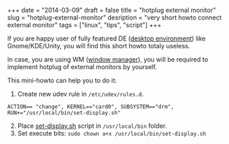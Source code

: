 +++
date = "2014-03-09"
draft = false
title = "hotplug external monitor"
slug = "hotplug-external-monitor"
desription = "very short howto connect external monitor"
tags = ["linux", "tips", "script"]
+++

If you are happy user of fully featured DE ([desktop environment](http://en.wikipedia.org/wiki/Desktop_environment)) like Gnome/KDE/Unity, you
will find this short howto totaly useless.

In case, you are using WM ([window manager](http://en.wikipedia.org/wiki/Window_manager)), you will be required to implement hotplug of external 
monitors by yourself.

This mini-howto can help you to do it:

1. Create new udev rule in `/etc/udev/rules.d`.
```udev
ACTION== "change", KERNEL=="card0", SUBSYSTEM=="drm", RUN+="/usr/local/bin/set-display.sh"
```
2. Place [set-display.sh](https://github.com/rleon/utils) script in `/usr/local/bin` folder.
3. Set execute bits: `sudo chown a+x /usr/local/bin/set-display.sh`
